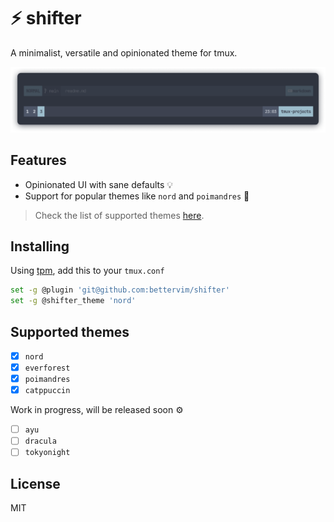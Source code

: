 # ⚡ shifter
A minimalist, versatile and opinionated theme for tmux.

<p>
<img src="assets/theme-nord.png" />
</p>

## Features
- Opinionated UI with sane defaults 💡
- Support for popular themes like `nord` and `poimandres` 🎨
> Check the list of supported themes [here](/#supported-themes).

## Installing
Using [tpm](https://github.com/tmux-plugins/tpm), add this to your `tmux.conf`
```sh
set -g @plugin 'git@github.com:bettervim/shifter'
set -g @shifter_theme 'nord'
```

## Supported themes
- [x] `nord`
- [x] `everforest`
- [x] `poimandres`
- [x] `catppuccin`

Work in progress, will be released soon ⚙️
- [ ] `ayu`
- [ ] `dracula`
- [ ] `tokyonight`

## License
MIT
